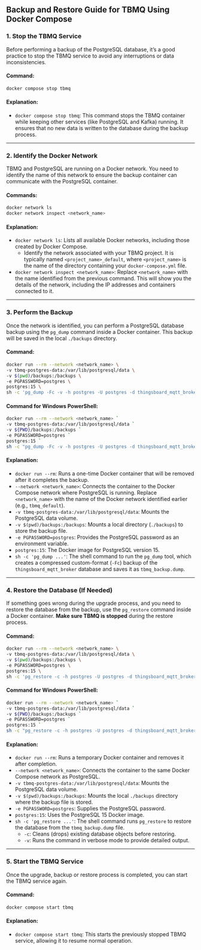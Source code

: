 ## Backup and Restore Guide for TBMQ Using Docker Compose

### 1. Stop the TBMQ Service

Before performing a backup of the PostgreSQL database, it’s a good practice to stop the TBMQ service to avoid any
interruptions or data inconsistencies.

#### Command:

```bash
docker compose stop tbmq
```

#### Explanation:

- `docker compose stop tbmq`: This command stops the TBMQ container while keeping other services (like PostgreSQL and
  Kafka) running. It ensures that no new data is written to the database during the backup process.

---

### 2. Identify the Docker Network

TBMQ and PostgreSQL are running on a Docker network. You need to identify the name of this network to ensure the backup
container can communicate with the PostgreSQL container.

#### Commands:

```bash
docker network ls
docker network inspect <network_name>
```

#### Explanation:

- `docker network ls`: Lists all available Docker networks, including those created by Docker Compose.
    - Identify the network associated with your TBMQ project. It is typically named `<project_name>_default`, where
      `<project_name>` is the name of the directory containing your `docker-compose.yml` file.
- `docker network inspect <network_name>`: Replace `<network_name>` with the name identified from the previous command.
  This will show you the details of the network, including the IP addresses and containers connected to it.

---

### 3. Perform the Backup

Once the network is identified, you can perform a PostgreSQL database backup using the `pg_dump` command inside a Docker
container. This backup will be saved in the local `./backups` directory.

#### Command:

```bash
docker run --rm --network <network_name> \
-v tbmq-postgres-data:/var/lib/postgresql/data \
-v $(pwd)/backups:/backups \
-e PGPASSWORD=postgres \
postgres:15 \
sh -c 'pg_dump -Fc -v -h postgres -U postgres -d thingsboard_mqtt_broker > /backups/tbmq_backup.dump'
```

#### Command for Windows PowerShell:

```bash
docker run --rm --network <network_name> `
-v tbmq-postgres-data:/var/lib/postgresql/data `
-v ${PWD}/backups:/backups `
-e PGPASSWORD=postgres `
postgres:15 `
sh -c "pg_dump -Fc -v -h postgres -U postgres -d thingsboard_mqtt_broker > /backups/tbmq_backup.dump"
```

#### Explanation:

- `docker run --rm`: Runs a one-time Docker container that will be removed after it completes the backup.
- `--network <network_name>`: Connects the container to the Docker Compose network where PostgreSQL is running. Replace
  `<network_name>` with the name of the Docker network identified earlier (e.g., `tbmq_default`).
- `-v tbmq-postgres-data:/var/lib/postgresql/data`: Mounts the PostgreSQL data volume.
- `-v $(pwd)/backups:/backups`: Mounts a local directory (`./backups`) to store the backup file.
- `-e PGPASSWORD=postgres`: Provides the PostgreSQL password as an environment variable.
- `postgres:15`: The Docker image for PostgreSQL version 15.
- `sh -c 'pg_dump ...'`: The shell command to run the `pg_dump` tool, which creates a compressed custom-format (`-Fc`)
  backup of the `thingsboard_mqtt_broker` database and saves it as `tbmq_backup.dump`.

---

### 4. Restore the Database (If Needed)

If something goes wrong during the upgrade process, and you need to restore the database from the backup, use the
`pg_restore` command inside a Docker container. **Make sure TBMQ is stopped** during the restore process.

#### Command:

```bash
docker run --rm --network <network_name> \
-v tbmq-postgres-data:/var/lib/postgresql/data \
-v $(pwd)/backups:/backups \
-e PGPASSWORD=postgres \
postgres:15 \
sh -c 'pg_restore -c -h postgres -U postgres -d thingsboard_mqtt_broker -v /backups/tbmq_backup.dump'
```

#### Command for Windows PowerShell:

```bash
docker run --rm --network <network_name> `
-v tbmq-postgres-data:/var/lib/postgresql/data `
-v ${PWD}/backups:/backups `
-e PGPASSWORD=postgres `
postgres:15 `
sh -c "pg_restore -c -h postgres -U postgres -d thingsboard_mqtt_broker -v /backups/tbmq_backup.dump"
```

#### Explanation:

- `docker run --rm`: Runs a temporary Docker container and removes it after completion.
- `--network <network_name>`: Connects the container to the same Docker Compose network as PostgreSQL.
- `-v tbmq-postgres-data:/var/lib/postgresql/data`: Mounts the PostgreSQL data volume.
- `-v $(pwd)/backups:/backups`: Mounts the local `./backups` directory where the backup file is stored.
- `-e PGPASSWORD=postgres`: Supplies the PostgreSQL password.
- `postgres:15`: Uses the PostgreSQL 15 Docker image.
- `sh -c 'pg_restore ...'`: The shell command runs `pg_restore` to restore the database from the `tbmq_backup.dump`
  file.
    - `-c`: Cleans (drops) existing database objects before restoring.
    - `-v`: Runs the command in verbose mode to provide detailed output.

---

### 5. Start the TBMQ Service

Once the upgrade, backup or restore process is completed, you can start the TBMQ service again.

#### Command:

```bash
docker compose start tbmq
```

#### Explanation:

- `docker compose start tbmq`: This starts the previously stopped TBMQ service, allowing it to resume normal operation.
